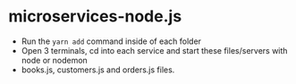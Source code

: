 # microservices-node.js
- Run the `yarn add` command inside of each folder
- Open 3 terminals, cd into each service and start these files/servers with node or nodemon 
- books.js, customers.js and orders.js files.

